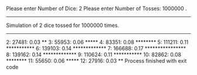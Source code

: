  Please enter Number of Dice:
2
 Please enter Number of Tosses:
1000000
.
***
Simulation of 2 dice tossed for 1000000 times.
***


   2:   27481:   0.03 ** 
   3:   55953:   0.06 ***** 
   4:   83351:   0.08 ******** 
   5:  111211:   0.11 *********** 
   6:  139103:   0.14 ************* 
   7:  166688:   0.17 **************** 
   8:  139162:   0.14 ************* 
   9:  110624:   0.11 *********** 
  10:   82862:   0.08 ******** 
  11:   55650:   0.06 ***** 
  12:   27916:   0.03 ** 
Process finished with exit code 